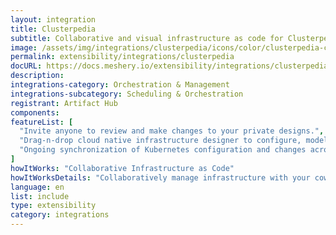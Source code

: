 ```yaml
---
layout: integration
title: Clusterpedia
subtitle: Collaborative and visual infrastructure as code for Clusterpedia
image: /assets/img/integrations/clusterpedia/icons/color/clusterpedia-color.svg
permalink: extensibility/integrations/clusterpedia
docURL: https://docs.meshery.io/extensibility/integrations/clusterpedia
description: 
integrations-category: Orchestration & Management
integrations-subcategory: Scheduling & Orchestration
registrant: Artifact Hub
components: 
featureList: [
  "Invite anyone to review and make changes to your private designs.",
  "Drag-n-drop cloud native infrastructure designer to configure, model, and deploy your workloads.",
  "Ongoing synchronization of Kubernetes configuration and changes across any number of clusters."
]
howItWorks: "Collaborative Infrastructure as Code"
howItWorksDetails: "Collaboratively manage infrastructure with your coworkers synchronously sharing the same designs."
language: en
list: include
type: extensibility
category: integrations
---
```

